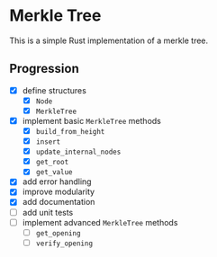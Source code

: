 # Merkle Tree
This is a simple Rust implementation of a merkle tree.

## Progression
- [x] define structures
    - [x] `Node`
    - [x] `MerkleTree`
- [x] implement basic `MerkleTree` methods
    - [x] `build_from_height`
    - [x] `insert`
    - [x] `update_internal_nodes`
    - [x] `get_root` 
    - [x] `get_value`
- [x] add error handling
- [x] improve modularity
- [x] add documentation
- [ ] add unit tests
- [ ] implement advanced `MerkleTree` methods
    - [ ] `get_opening`
    - [ ] `verify_opening`